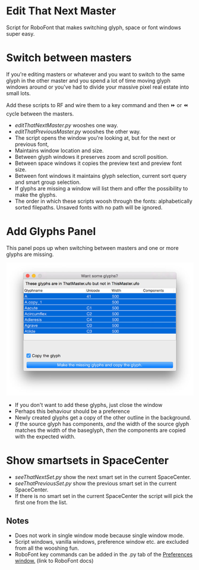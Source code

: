 # Edit That Next Master
Script for RoboFont that makes switching glyph, space or font windows super easy.

# Switch between masters

If you're editing masters or whatever and you want to switch to the same glyph in the other master
and you spend a lot of time moving glyph windows around or you've had to divide your
massive pixel real estate into small lots.

Add these scripts to RF and wire them to a key command and then ⏩ or ⏪ cycle between the masters.

* *editThatNextMaster.py* wooshes one way.
* *editThatPreviousMaster.py* wooshes the other way.
* The script opens the window you're looking at, but for the next or previous font,
* Maintains window location and size.
* Between glyph windows it preserves zoom and scroll position.
* Between space windows it copies the preview text and preview font size.
* Between font windows it maintains glyph selection, current sort query and smart group selection.
* If glyphs are missing a window will list them and offer the possibility to make the glyphs.
* The order in which these scripts woosh through the fonts: alphabetically sorted filepaths. Unsaved fonts with no path will be ignored.

# Add Glyphs Panel

This panel pops up when switching between masters and one or more glyphs are missing.

![The Add Glyph panel](addglyphpanel.jpg)

* If you don't want to add these glyphs, just close the window
* Perhaps this behaviour should be a preference
* Newly created glyphs get a copy of the other outline in the background.
* *If* the source glyph has components, *and* the width of the source glyph matches the width of the baseglyph, *then* the components are copied with the expected width.

# Show smartsets in SpaceCenter

* *seeThatNextSet.py* show the next smart set in the current SpaceCenter.
* *seeThatPreviousSet.py* show the previous smart set in the current SpaceCenter.
* If there is no smart set in the current SpaceCenter the script will pick the first one from the list.

Notes
-----

* Does not work in single window mode because single window mode.
* Script windows, vanilla windows, preference window etc. are excluded from all the wooshing fun.
* RoboFont key commands can be added in the .py tab of the [Preferences window.](http://doc.robofont.com/documentation/workspace/preferences/python/) (link to RoboFont docs)
